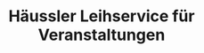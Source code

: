 ---
title: "Häussler Leihservice für Veranstaltungen"
url: /eberdingen/haeussler-leihservice-fuer-veranstaltungen/
shop: Veranstaltungen
---